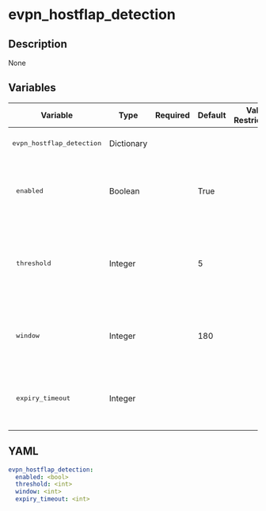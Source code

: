 # evpn_hostflap_detection

## Description

None

## Variables

| Variable | Type | Required | Default | Value Restrictions | Description |
| -------- | ---- | -------- | ------- | ------------------ | ----------- |
| <pre>evpn_hostflap_detection | Dictionary |  |  |  | EVPN Host Flapping Settings |
| <pre>  enabled | Boolean |  | True |  | If set to false it will disable EVPN host-flap detection |
| <pre>  threshold | Integer |  | 5 |  | Minimum number of MAC moves that indicate a MAC duplication issue |
| <pre>  window | Integer |  | 180 |  | Time (in seconds) to detect a MAC duplication issue |
| <pre>  expiry_timeout | Integer |  |  |  | Time (in seconds) to purge a MAC duplication issue |

## YAML

```yaml
evpn_hostflap_detection:
  enabled: <bool>
  threshold: <int>
  window: <int>
  expiry_timeout: <int>
```